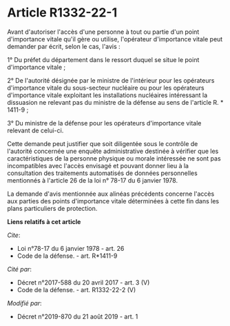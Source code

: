 # Article R1332-22-1

Avant d'autoriser l'accès d'une personne à tout ou partie d'un point d'importance vitale qu'il gère ou utilise, l'opérateur
d'importance vitale peut demander par écrit, selon le cas, l'avis : 

1° Du préfet du département dans le ressort duquel se situe le point d'importance vitale ; 

2° De l'autorité désignée par le ministre de l'intérieur pour les opérateurs d'importance vitale du sous-secteur nucléaire ou
pour les opérateurs d'importance vitale exploitant les installations nucléaires intéressant la dissuasion ne relevant pas du
ministre de la défense au sens de l'article R. * 1411-9 ; 

3° Du ministre de la défense pour les opérateurs d'importance vitale relevant de celui-ci. 

Cette demande peut justifier que soit diligentée sous le contrôle de l'autorité concernée une enquête administrative destinée
à vérifier que les caractéristiques de la personne physique ou morale intéressée ne sont pas incompatibles avec l'accès
envisagé et pouvant donner lieu à la consultation des traitements automatisés de données personnelles mentionnés à l'article
26 de la loi n° 78-17 du 6 janvier 1978. 

La demande d'avis mentionnée aux alinéas précédents concerne l'accès aux parties des points d'importance vitale déterminées à
cette fin dans les plans particuliers de protection.

**Liens relatifs à cet article**

_Cite_:

  - Loi n°78-17 du 6 janvier 1978 - art. 26
  - Code de la défense. - art. R*1411-9

_Cité par_:

  - Décret n°2017-588 du 20 avril 2017 - art. 3 (V)
  - Code de la défense. - art. R1332-22-2 (V)

_Modifié par_:

  - Décret n°2019-870 du 21 août 2019 - art. 1

